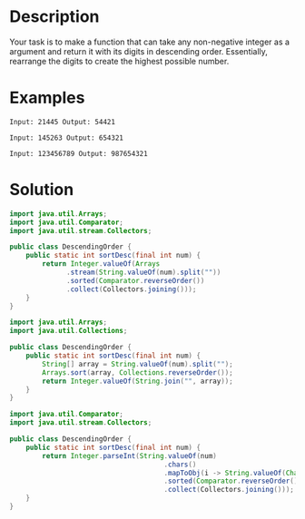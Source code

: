 # Description
Your task is to make a function that can take any non-negative integer as a argument and return it with its digits in descending order. Essentially, rearrange the digits to create the highest possible number.


# Examples
```
Input: 21445 Output: 54421

Input: 145263 Output: 654321

Input: 123456789 Output: 987654321
```

# Solution
```java
import java.util.Arrays;
import java.util.Comparator;
import java.util.stream.Collectors;

public class DescendingOrder {
    public static int sortDesc(final int num) {
        return Integer.valueOf(Arrays
              .stream(String.valueOf(num).split(""))
              .sorted(Comparator.reverseOrder())
              .collect(Collectors.joining()));
    }
}

```
```java
import java.util.Arrays;
import java.util.Collections;

public class DescendingOrder {
    public static int sortDesc(final int num) {
        String[] array = String.valueOf(num).split("");
        Arrays.sort(array, Collections.reverseOrder());
        return Integer.valueOf(String.join("", array));
    }
}
```

```java
import java.util.Comparator;
import java.util.stream.Collectors;

public class DescendingOrder {
    public static int sortDesc(final int num) {
        return Integer.parseInt(String.valueOf(num)
                                      .chars()
                                      .mapToObj(i -> String.valueOf(Character.getNumericValue(i)))
                                      .sorted(Comparator.reverseOrder())
                                      .collect(Collectors.joining()));
    }
}
```

